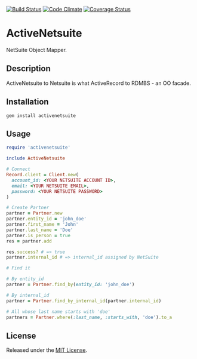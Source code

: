 [![Build Status](https://travis-ci.org/smazhara/activenetsuite.png?branch=master)](https://travis-ci.org/smazhara/activenetsuite)
[![Code Climate](https://codeclimate.com/github/smazhara/activenetsuite.png)](https://codeclimate.com/github/smazhara/activenetsuite)
[![Coverage
Status](https://coveralls.io/repos/smazhara/activenetsuite/badge.png?branch=master)](https://coveralls.io/r/smazhara/activenetsuite?branch=master)

ActiveNetsuite
==============

NetSuite Object Mapper.

Description
-----------

ActiveNetsuite to Netsuite is what ActiveRecord to RDMBS - an OO facade.

Installation
------------
    gem install activenetsuite

Usage
-----

```ruby
require 'activenetsuite'

include ActiveNetsuite

# Connect
Record.client = Client.new(
  account_id: <YOUR NETSUITE ACCOUNT ID>,
  email: <YOUR NETSUITE EMAIL>,
  password: <YOUR NETSUITE PASSWORD>
)

# Create Partner
partner = Partner.new
partner.entity_id = 'john_doe'
partner.first_name = 'John'
partner.last_name = 'Doe'
partner.is_person = true
res = partner.add

res.success? # => true
partner.internal_id # => internal_id assigned by NetSuite

# Find it

# By entity_id
partner = Partner.find_by(entity_id: 'john_doe')

# By internal_id
partner = Partner.find_by_internal_id(partner.internal_id)

# All whose last name starts with 'doe'
partners = Partner.where(:last_name, :starts_with, 'doe').to_a


```


License
-------

Released under the [MIT License][mit].

[mit]: http://www.opensource.org/licenses/MIT
